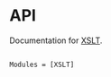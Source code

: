 # API

Documentation for [XSLT](https://github.com/VEZY/XSLT.jl).

```@index
```

```@autodocs
Modules = [XSLT]
```
